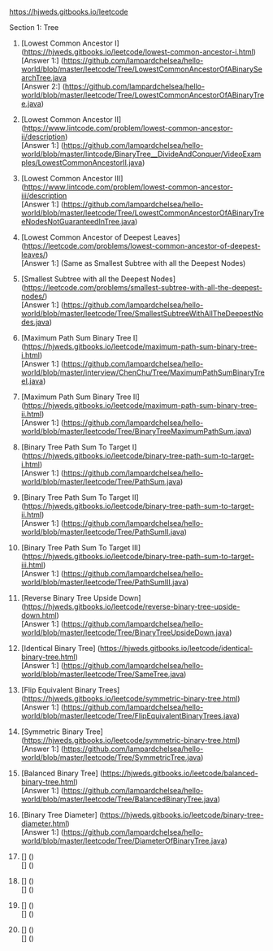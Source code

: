 https://hjweds.gitbooks.io/leetcode

Section 1: Tree
1. [Lowest Common Ancestor I] (https://hjweds.gitbooks.io/leetcode/lowest-common-ancestor-i.html)  
   [Answer 1:] (https://github.com/lampardchelsea/hello-world/blob/master/leetcode/Tree/LowestCommonAncestorOfABinarySearchTree.java  
   [Answer 2:] (https://github.com/lampardchelsea/hello-world/blob/master/leetcode/Tree/LowestCommonAncestorOfABinaryTree.java)
   
2. [Lowest Common Ancestor II] (https://www.lintcode.com/problem/lowest-common-ancestor-ii/description)  
   [Answer 1:] (https://github.com/lampardchelsea/hello-world/blob/master/lintcode/BinaryTree__DivideAndConquer/VideoExamples/LowestCommonAncestorII.java)  
   
3. [Lowest Common Ancestor III] (https://www.lintcode.com/problem/lowest-common-ancestor-iii/description  
   [Answer 1:] (https://github.com/lampardchelsea/hello-world/blob/master/leetcode/Tree/LowestCommonAncestorOfABinaryTreeNodesNotGuaranteedInTree.java)  
   
4. [Lowest Common Ancestor of Deepest Leaves] (https://leetcode.com/problems/lowest-common-ancestor-of-deepest-leaves/)  
   [Answer 1:] (Same as Smallest Subtree with all the Deepest Nodes)  

5. [Smallest Subtree with all the Deepest Nodes] (https://leetcode.com/problems/smallest-subtree-with-all-the-deepest-nodes/)  
   [Answer 1:] (https://github.com/lampardchelsea/hello-world/blob/master/leetcode/Tree/SmallestSubtreeWithAllTheDeepestNodes.java)  

6. [Maximum Path Sum Binary Tree I] (https://hjweds.gitbooks.io/leetcode/maximum-path-sum-binary-tree-i.html)  
   [Answer 1:] (https://github.com/lampardchelsea/hello-world/blob/master/interview/ChenChu/Tree/MaximumPathSumBinaryTreeI.java)  
   
7. [Maximum Path Sum Binary Tree II] (https://hjweds.gitbooks.io/leetcode/maximum-path-sum-binary-tree-ii.html)  
   [Answer 1:] (https://github.com/lampardchelsea/hello-world/blob/master/leetcode/Tree/BinaryTreeMaximumPathSum.java)  
   
8. [Binary Tree Path Sum To Target I] (https://hjweds.gitbooks.io/leetcode/binary-tree-path-sum-to-target-i.html)  
   [Answer 1:] (https://github.com/lampardchelsea/hello-world/blob/master/leetcode/Tree/PathSum.java)  

9. [Binary Tree Path Sum To Target II] (https://hjweds.gitbooks.io/leetcode/binary-tree-path-sum-to-target-ii.html)  
   [Answer 1:] (https://github.com/lampardchelsea/hello-world/blob/master/leetcode/Tree/PathSumII.java)  
   
10. [Binary Tree Path Sum To Target III] (https://hjweds.gitbooks.io/leetcode/binary-tree-path-sum-to-target-iii.html)  
    [Answer 1:] (https://github.com/lampardchelsea/hello-world/blob/master/leetcode/Tree/PathSumIII.java)  
    
11. [Reverse Binary Tree Upside Down] (https://hjweds.gitbooks.io/leetcode/reverse-binary-tree-upside-down.html)  
    [Answer 1:] (https://github.com/lampardchelsea/hello-world/blob/master/leetcode/Tree/BinaryTreeUpsideDown.java)  
    
12. [Identical Binary Tree] (https://hjweds.gitbooks.io/leetcode/identical-binary-tree.html)  
    [Answer 1:] (https://github.com/lampardchelsea/hello-world/blob/master/leetcode/Tree/SameTree.java)  
    
13. [Flip Equivalent Binary Trees] (https://hjweds.gitbooks.io/leetcode/symmetric-binary-tree.html)  
    [Answer 1:] (https://github.com/lampardchelsea/hello-world/blob/master/leetcode/Tree/FlipEquivalentBinaryTrees.java)  
    
14. [Symmetric Binary Tree] (https://hjweds.gitbooks.io/leetcode/symmetric-binary-tree.html)  
    [Answer 1:] (https://github.com/lampardchelsea/hello-world/blob/master/leetcode/Tree/SymmetricTree.java)  
    
15. [Balanced Binary Tree] (https://hjweds.gitbooks.io/leetcode/balanced-binary-tree.html)  
    [Answer 1:] (https://github.com/lampardchelsea/hello-world/blob/master/leetcode/Tree/BalancedBinaryTree.java)  

16. [Binary Tree Diameter] (https://hjweds.gitbooks.io/leetcode/binary-tree-diameter.html)  
    [Answer 1:] (https://github.com/lampardchelsea/hello-world/blob/master/leetcode/Tree/DiameterOfBinaryTree.java)  
    
17. [] ()  
    [] ()  
    
18. [] ()  
    [] ()  
    
19. [] ()  
    [] ()  
    
20. [] ()  
    [] ()  
    
